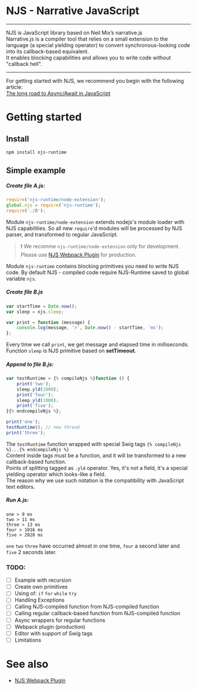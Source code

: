 # NJS - Narrative JavaScript

*****

NJS is JavaScript library based on Neil Mix’s narrative.js  
Narrative.js is a compiler tool that relies on a small extension to the language (a special yielding operator) to convert synchronous-looking code into its callback-based equivalent.  
It enables blocking capabilities and allows you to write code without "callback hell".

*****

For getting started with NJS, we recommend you begin with the following article:  
[The long road to Async/Await in JavaScript](https://thomashunter.name/blog/the-long-road-to-asyncawait-in-javascript/)

# Getting started

## Install

```bash
npm install njs-runtime
```

## Simple example

##### Create file A.js:

```js
require('njs-runtime/node-extension');
global.njs = require('njs-runtime');
require('./B');
```

Module `njs-runtime/node-extension` extends nodejs's module loader with NJS capabilities. So all new `require`'d modules will be processed by NJS parser, and transformed to regular JavaScript.
> :exclamation: We recomme `njs-runtime/node-extension` only for development. Please use [NJS Webpack Plugin](https://github.com/Pavel-vo/njs-webpack-plugin) for production.

Module `njs-runtime` contains blocking primitives you need to write NJS code. By default NJS - compiled code require NJS-Runtime saved to global variable `njs`.

##### Create file B.js

```js
var startTime = Date.now();
var sleep = njs.sleep;

var print = function (message) {
    console.log(message, '>', Date.now() - startTime, 'ms');
};
```
Every time we call `print`, we get message and elapsed time in milliseconds.  
Function `sleep` is NJS primitive based on **setTimeout**.

##### Append to file B.js:

```js
var testRuntime = {% compileNjs %}function () {
    print('two');
    sleep.yld(1000);
    print('four');
    sleep.yld(1000);
    print('five');
}{% endcompileNjs %};

print('one');
testRuntime(); // new thread
print('three');
```

The `testRuntime` function wrapped with special Swig tags `{% compileNjs %}...{% endcompileNjs %}`  
Content inside tags must be a function, and it will be transformed to a new callback-based function.  
Points of splitting tagged as `.yld` operator. Yes, it's not a field, it's a special yielding operator which looks-like a field.  
The reason why we use such notation is the compatibility with JavaScript text editors.

##### Run A.js:

```
one > 9 ms
two > 11 ms
three > 13 ms
four > 1016 ms
five > 2020 ms
```

`one` `two` `three` have occurred almost in one time, `four` a second later and `five` 2 seconds later.

### TODO:
- [ ] Example with recursion
- [ ] Create own primitives
- [ ] Using of: `if` `for` `while` `try`
- [ ] Handling Exceptions
- [ ] Calling NJS-compiled function from NJS-compiled function
- [ ] Calling regular callback-based function from NJS-compiled function
- [ ] Async wrappers for regular functions
- [ ] Webpack plugin (production)
- [ ] Editor with support of Swig tags
- [ ] Limitations

# See also
* [NJS Webpack Plugin](https://github.com/Pavel-vo/njs-webpack-plugin)
